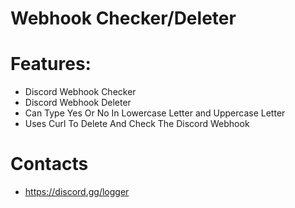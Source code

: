 # Webhook Checker/Deleter 

# Features:
- Discord Webhook Checker
- Discord Webhook Deleter
- Can Type Yes Or No In Lowercase Letter and Uppercase Letter
- Uses Curl To Delete And Check The Discord Webhook

# Contacts
- https://discord.gg/logger
